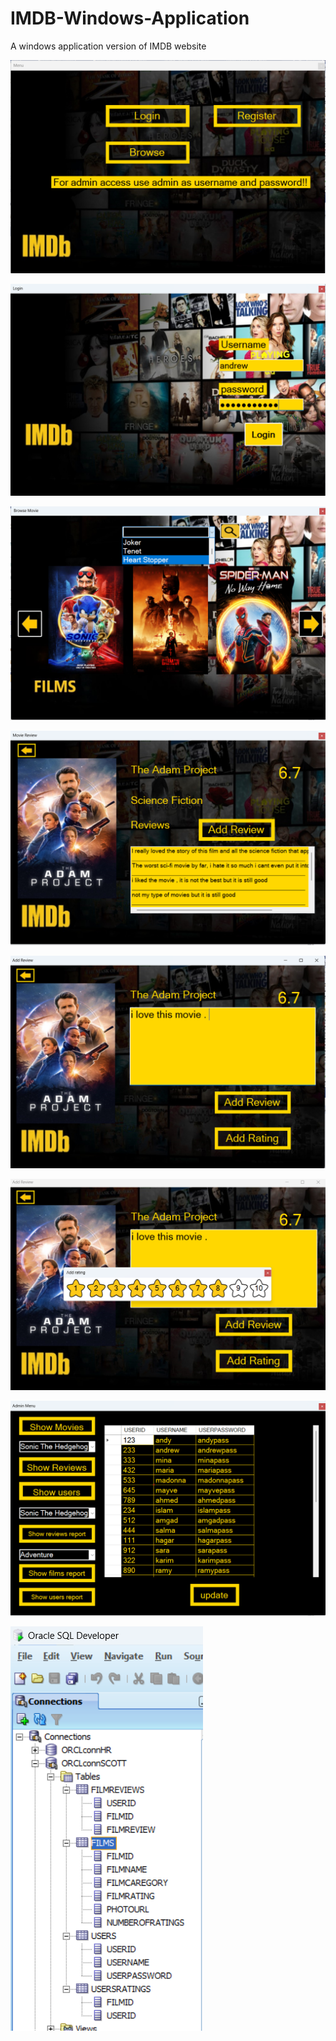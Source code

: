 # IMDB-Windows-Application
A windows application version of IMDB website

![](screenshots/img1.png)

![](screenshots/img2.png)

![](screenshots/img3.png)

![](screenshots/img4.png)

![](screenshots/img5.png)

![](screenshots/img6.png)

![](screenshots/img7.png)

![](screenshots/img8.png)
